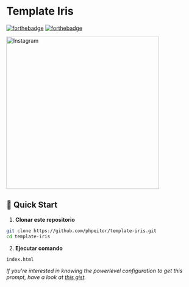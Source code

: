 # Template Iris

[![forthebadge](http://forthebadge.com/images/badges/made-with-html.svg)](https://www.linkedin.com/in/drphp/)
[![forthebadge](http://forthebadge.com/images/badges/built-with-love.svg)](https://www.linkedin.com/in/drphp/)

<a href="https://www.instagram.com/amvsoft.tech/">
  <img src="https://cdn.dribbble.com/userupload/4915989/file/original-5c5ccba126ca40cc5235ed4e76901405.jpg?resize=1024x768&vertical=center" alt="Instagram" width="400">
</a>

## 🚀 Quick Start

1. **Clonar este repositorio**
```bash
git clone https://github.com/phpeitor/template-iris.git
cd template-iris
```
2. **Ejecutar comando**
```bash
index.html
```

*If you're interested in knowing the powerlevel configuration to get this prompt, have a look at [this gist](https://github.com/phpeitor/).*
